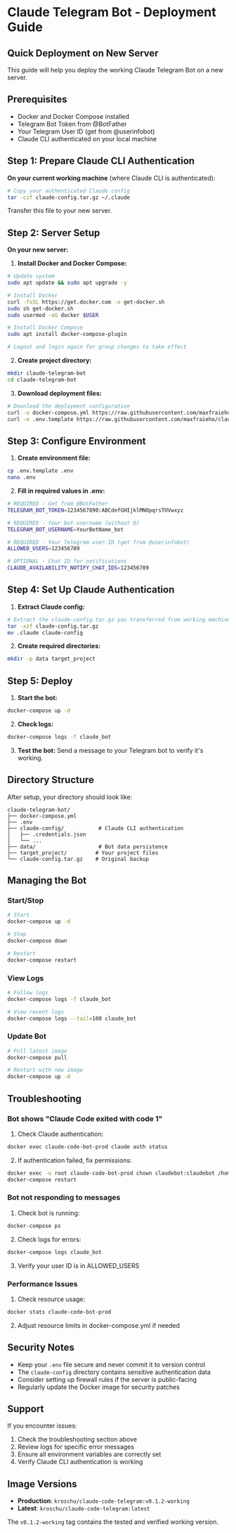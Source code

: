 # Claude Telegram Bot - Deployment Guide

## Quick Deployment on New Server

This guide will help you deploy the working Claude Telegram Bot on a new server.

## Prerequisites

- Docker and Docker Compose installed
- Telegram Bot Token from @BotFather
- Your Telegram User ID (get from @userinfobot)
- Claude CLI authenticated on your local machine

## Step 1: Prepare Claude CLI Authentication

**On your current working machine** (where Claude CLI is authenticated):

```bash
# Copy your authenticated Claude config
tar -czf claude-config.tar.gz ~/.claude
```

Transfer this file to your new server.

## Step 2: Server Setup

**On your new server:**

1. **Install Docker and Docker Compose:**
```bash
# Update system
sudo apt update && sudo apt upgrade -y

# Install Docker
curl -fsSL https://get.docker.com -o get-docker.sh
sudo sh get-docker.sh
sudo usermod -aG docker $USER

# Install Docker Compose
sudo apt install docker-compose-plugin

# Logout and login again for group changes to take effect
```

2. **Create project directory:**
```bash
mkdir claude-telegram-bot
cd claude-telegram-bot
```

3. **Download deployment files:**
```bash
# Download the deployment configuration
curl -o docker-compose.yml https://raw.githubusercontent.com/maxfraieho/claude-notifer-and-bot/main/docker-compose.deploy.yml
curl -o .env.template https://raw.githubusercontent.com/maxfraieho/claude-notifer-and-bot/main/.env.template
```

## Step 3: Configure Environment

1. **Create environment file:**
```bash
cp .env.template .env
nano .env
```

2. **Fill in required values in .env:**
```bash
# REQUIRED - Get from @BotFather
TELEGRAM_BOT_TOKEN=1234567890:ABCdefGHIjklMNOpqrsTUVwxyz

# REQUIRED - Your bot username (without @)
TELEGRAM_BOT_USERNAME=YourBotName_bot

# REQUIRED - Your Telegram user ID (get from @userinfobot)
ALLOWED_USERS=123456789

# OPTIONAL - Chat ID for notifications
CLAUDE_AVAILABILITY_NOTIFY_CHAT_IDS=123456789
```

## Step 4: Set Up Claude Authentication

1. **Extract Claude config:**
```bash
# Extract the claude-config.tar.gz you transferred from working machine
tar -xzf claude-config.tar.gz
mv .claude claude-config
```

2. **Create required directories:**
```bash
mkdir -p data target_project
```

## Step 5: Deploy

1. **Start the bot:**
```bash
docker-compose up -d
```

2. **Check logs:**
```bash
docker-compose logs -f claude_bot
```

3. **Test the bot:**
Send a message to your Telegram bot to verify it's working.

## Directory Structure

After setup, your directory should look like:

```
claude-telegram-bot/
├── docker-compose.yml
├── .env
├── claude-config/           # Claude CLI authentication
│   ├── .credentials.json
│   └── ...
├── data/                    # Bot data persistence
├── target_project/         # Your project files
└── claude-config.tar.gz    # Original backup
```

## Managing the Bot

### Start/Stop
```bash
# Start
docker-compose up -d

# Stop
docker-compose down

# Restart
docker-compose restart
```

### View Logs
```bash
# Follow logs
docker-compose logs -f claude_bot

# View recent logs
docker-compose logs --tail=100 claude_bot
```

### Update Bot
```bash
# Pull latest image
docker-compose pull

# Restart with new image
docker-compose up -d
```

## Troubleshooting

### Bot shows "Claude Code exited with code 1"

1. Check Claude authentication:
```bash
docker exec claude-code-bot-prod claude auth status
```

2. If authentication failed, fix permissions:
```bash
docker exec -u root claude-code-bot-prod chown claudebot:claudebot /home/claudebot/.claude/.credentials.json
docker-compose restart
```

### Bot not responding to messages

1. Check bot is running:
```bash
docker-compose ps
```

2. Check logs for errors:
```bash
docker-compose logs claude_bot
```

3. Verify your user ID is in ALLOWED_USERS

### Performance Issues

1. Check resource usage:
```bash
docker stats claude-code-bot-prod
```

2. Adjust resource limits in docker-compose.yml if needed

## Security Notes

- Keep your `.env` file secure and never commit it to version control
- The `claude-config` directory contains sensitive authentication data
- Consider setting up firewall rules if the server is public-facing
- Regularly update the Docker image for security patches

## Support

If you encounter issues:
1. Check the troubleshooting section above
2. Review logs for specific error messages
3. Ensure all environment variables are correctly set
4. Verify Claude CLI authentication is working

## Image Versions

- **Production**: `kroschu/claude-code-telegram:v0.1.2-working`
- **Latest**: `kroschu/claude-code-telegram:latest`

The `v0.1.2-working` tag contains the tested and verified working version.